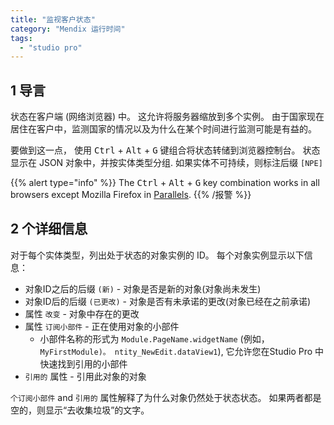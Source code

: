 ```yaml
---
title: "监视客户状态"
category: "Mendix 运行时间"
tags:
  - "studio pro"
---
```


## 1 导言

状态在客户端 (网络浏览器) 中。 这允许将服务器缩放到多个实例。 由于国家现在居住在客户中，监测国家的情况以及为什么在某个时间进行监测可能是有益的。

要做到这一点， 使用 <kbd>Ctrl</kbd> + <kbd>Alt</kbd> + <kbd>G</kbd> 键组合将状态转储到浏览器控制台。 状态显示在 JSON 对象中，并按实体类型分组. 如果实体不可持续，则标注后缀 `[NPE]`

{{% alert type="info" %}}
The <kbd>Ctrl</kbd> + <kbd>Alt</kbd> + <kbd>G</kbd> key combination works in all browsers except Mozilla Firefox in [Parallels](/howto8/mobile/using-mendix-studio-pro-on-a-mac).
{{% /报警 %}}

## 2 个详细信息

对于每个实体类型，列出处于状态的对象实例的 ID。 每个对象实例显示以下信息：

* 对象ID之后的后缀 `(新)` - 对象是否是新的对象(对象尚未发生)
* 对象ID后的后缀 `(已更改)` - 对象是否有未承诺的更改(对象已经在之前承诺)
* 属性 `改变` - 对象中存在的更改
* 属性 `订阅小部件` - 正在使用对象的小部件
    * 小部件名称的形式为 `Module.PageName.widgetName` (例如， `MyFirstModule)。 ntity_NewEdit.dataView1`), 它允许您在Studio Pro 中快速找到引用的小部件
* `引用的` 属性 - 引用此对象的对象

`个订阅小部件` and `引用的` 属性解释了为什么对象仍然处于状态状态。 如果两者都是空的，则显示“去收集垃圾”的文字。
